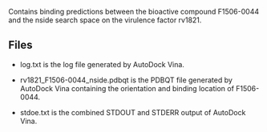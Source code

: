 Contains binding predictions between the bioactive compound F1506-0044 and the nside search space on the virulence factor rv1821.

## Files

- log.txt is the log file generated by AutoDock Vina.

- rv1821_F1506-0044_nside.pdbqt is the PDBQT file generated by AutoDock Vina containing the orientation and binding location of F1506-0044.

- stdoe.txt is the combined STDOUT and STDERR output of AutoDock Vina.

